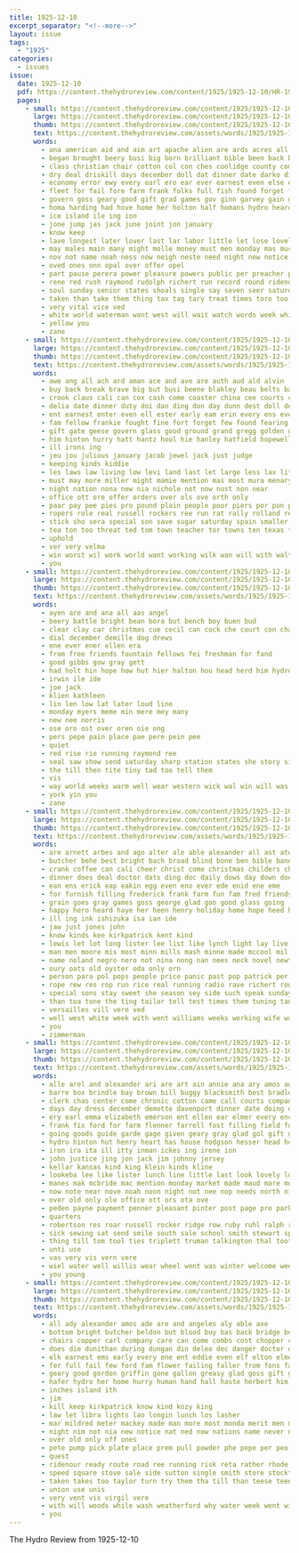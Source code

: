 ```yaml
---
title: 1925-12-10
excerpt_separator: "<!--more-->"
layout: issue
tags:
  - "1925"
categories:
  - issues
issue:
  date: 1925-12-10
  pdf: https://content.thehydroreview.com/content/1925/1925-12-10/HR-1925-12-10.pdf
  pages:
    - small: https://content.thehydroreview.com/content/1925/1925-12-10/small/HR-1925-12-10-01.jpg
      large: https://content.thehydroreview.com/content/1925/1925-12-10/large/HR-1925-12-10-01.jpg
      thumb: https://content.thehydroreview.com/content/1925/1925-12-10/thumbnails/HR-1925-12-10-01.jpg
      text: https://content.thehydroreview.com/assets/words/1925/1925-12-10/HR-1925-12-10-01.txt
      words:
        - ana american aid and aim art apache alien are ards acres all amer acre aman ali arber ast
        - began brought beery busi big born brilliant bible been back better bill bess board boys block boat barber bread bros bale bales bridgeport breath binger banner burket basket bring best ball both bills break bear box bors boy buy
        - class christian chair cotton col con ches coolidge county come clay cost christa carnegie corner congress can christmas caddo churches cumberland claus council call christ city college carl church
        - dry deal driskill days december doll dat dinner date darko die dows dave day doubt dee during
        - economy error ewy every earl ero ear ever earnest even else ery emma ent
        - fleet for fail fore farm frank folks full fish found forget fugate figures ford fresh forty friends first friday former from firm
        - govern goss geary good gift grad games gov ginn garvey gain gave given grays gover goad
        - homa harding had hove home her holton half homans hydro heard him held hall herd handsome holt house has high holding hazel hold
        - ice island ile ing ion
        - jone jump jas jack june joint jon january
        - know keep
        - lave longest later lover last lar labor little let lose lovely lores lois lease land large lint low long life lords living like line law
        - may males main many might molle money must men monday mas much made mackey most man march mary mon mattar more
        - nov not name noah ness now neigh neste need night new notice neighbors nation news
        - oved ones onn opal over offer opel
        - part pause perera power pleasure powers public per preacher past pepe pink pot pray pas pounds peden president pastor penner pic purchase powder pan place prior point people profit
        - rene red rush raymond rudolph richert run record round ridenour rates read road rades robin rot roles rock regular
        - soul sunday senior states shoals single say seven seer saturday special sins sare state sermon simple ser street spoor shall shape school sermons seats son santa story set such selling see shows sie service said second sale small shawnee settle six sin sell season sine stake show station
        - taken than take them thing tax tag tary treat times toro too till town team ture throne thi the
        - very vital vice ved
        - white world waterman want west will wait watch words week while workman was welfare well weather williams with wilson way work ways
        - yellow you
        - zane
    - small: https://content.thehydroreview.com/content/1925/1925-12-10/small/HR-1925-12-10-02.jpg
      large: https://content.thehydroreview.com/content/1925/1925-12-10/large/HR-1925-12-10-02.jpg
      thumb: https://content.thehydroreview.com/content/1925/1925-12-10/thumbnails/HR-1925-12-10-02.jpg
      text: https://content.thehydroreview.com/assets/words/1925/1925-12-10/HR-1925-12-10-02.txt
      words:
        - awe ang all ach ard aman ace and ave are auth aud ald alvin
        - buy back break brave big but busi beene blakley beau belts baby been bea boot bill blood bulk bert ber brin bob
        - crook claus cali can cox cash come coaster china cee courts candies christmas call condi cedar cor con citizen change chris city candy
        - delia date dinner duty doi dan ding don day dunn dest doll december dees
        - ent earnest enter even ell ester early eam erin every ens eve ener epperly eppes epper earl egg
        - fam fellow frankie fought fine fort forget few found fearing for foyer fallen from fallow free felton fore fill fala feast
        - gift gate geese govern glass good ground grand gregg golden given
        - him hinton hurry hatt hantz hool hie hanley hatfield hopewell hem hay has honor home holiday hardware hes hild her hand hom hor hubert high hydro
        - ill irons ing
        - jeu jou julious january jacob jewel jack just judge
        - keeping kinds kiddie
        - les laws law living low levi land last let large less lax little ling lake line lee
        - must may more miller might mamie mention mas most mura menary monday men man many marr miss morning made minas mets mighty mckee model maro
        - night nation nona new nia nichole not now nost non near
        - office ott ore offer orders over ols ove orth only
        - paar pay pee pies pro pound plain people poor piers por pun pat part pla per pere price parece
        - ropers role real russell rockers ree run rat rally rolland reno rae ralph
        - stick sho sera special son save sugar saturday spain smaller shar still sister school sunday sina strong state states stock scott store sare show stockton size south sell sailing severy see simpson service set swartzendruber say sei santa
        - tea ton too threat ted tom town teacher tor towns ten texas then tees the teese tse trull teh tan than them
        - uphold
        - ver very velma
        - win worst wil work world want working wilk wan will with walter word white was war wry ware wilson worthy west
        - you
    - small: https://content.thehydroreview.com/content/1925/1925-12-10/small/HR-1925-12-10-03.jpg
      large: https://content.thehydroreview.com/content/1925/1925-12-10/large/HR-1925-12-10-03.jpg
      thumb: https://content.thehydroreview.com/content/1925/1925-12-10/thumbnails/HR-1925-12-10-03.jpg
      text: https://content.thehydroreview.com/assets/words/1925/1925-12-10/HR-1925-12-10-03.txt
      words:
        - ayen are and ana all aas angel
        - beery battle bright bean bora but bench boy buen bud
        - clear clay car christmas cue cecil can cock che court con chante
        - dial december demille dog drews
        - ene ever ener ellen era
        - from free friends fountain fellows fei freshman for fand
        - good gibbs gow gray gett
        - had holt hin hope how hut hier halton hou head herd him hydro
        - irwin ile ide
        - joe jack
        - klien kathleen
        - lin len low lat later loud line
        - monday myers meme min mere mey many
        - new nee norris
        - ose oro ost over oren oie ong
        - pers pepe pain place pae pere pein pee
        - quiet
        - red rise rie running raymond ree
        - seal saw show send saturday sharp station states she story simple service see salt ser
        - the till then tite tiny tad too tell them
        - vis
        - way world weeks warm well wear western wick wal win will was wire wife word wide wahl wallace why wilson with want
        - york yin you
        - zane
    - small: https://content.thehydroreview.com/content/1925/1925-12-10/small/HR-1925-12-10-04.jpg
      large: https://content.thehydroreview.com/content/1925/1925-12-10/large/HR-1925-12-10-04.jpg
      thumb: https://content.thehydroreview.com/content/1925/1925-12-10/thumbnails/HR-1925-12-10-04.jpg
      text: https://content.thehydroreview.com/assets/words/1925/1925-12-10/HR-1925-12-10-04.txt
      words:
        - are arnett arbes and ago alter ale able alexander all ast atwater ane aid ang ake ark
        - butcher behe best bright bach broad blind bone ben bible bane business back been but brilliant bout burst brings bridle buy bran barber
        - crank coffee can cali cheer christ come christmas childers chris coy clea call con colon cost candy corn
        - dinner does deal doctor dats ding doc daily dows day down doe dress done
        - ean ens erick eap eakin egg even eno ever ede enid ene eme
        - for furnish filling frederick frank farm fun fam fred friends fremont felton flood fruit feast few former first friday face fillmore fan fell favorite
        - grain goes gray games goss george glad goo good glass going
        - happy hero heard haye her heen henry holiday home hope heed how house holes head him hada hafer herbert hon hight hol haul holi has herndon hydro hard husk hand hartman
        - ill ing ink ishizuka isa ian ide
        - jaw just jones john
        - know kinds kee kirkpatrick kent kind
        - lewis let lot long lister lee list like lynch light lay live lookeba longest life lus lesson left last
        - man men moore mis most minn mills mash minne made mccool mil mans merry mon more magnolia much meal must miss miller mir mackey menary mos mcalester matter
        - name noland negro nero not nina nong nan nees neck novel newton nor new nick never
        - oury oats old oyster oda only orn
        - person para pol pops people price panic past pop patrick per pent partner paper payne pair prox pack pruitt place
        - rope rew res rop run rice real running radio rave richert row ridges roar race roy ris read rate rais raetz ras
        - special sons stay sweet she season sey side such speak sunday shells simple seems seen silence sheldon six sol street smile still salad schan stap sand station smiling self shadow shove say sake see sonday son single spore
        - than toa tone the ting tailor tell test times them tuning tank tuck then thacker tera tor tucker tooth tobacco tune tok tec thing tille
        - versailles vill vere ved
        - well west white week with went williams weeks working wife was wash warde willeford wilson while words wyatt wee waters won ways world will wonder wind
        - you
        - zimmerman
    - small: https://content.thehydroreview.com/content/1925/1925-12-10/small/HR-1925-12-10-05.jpg
      large: https://content.thehydroreview.com/content/1925/1925-12-10/large/HR-1925-12-10-05.jpg
      thumb: https://content.thehydroreview.com/content/1925/1925-12-10/thumbnails/HR-1925-12-10-05.jpg
      text: https://content.thehydroreview.com/assets/words/1925/1925-12-10/HR-1925-12-10-05.txt
      words:
        - alle arel and alexander ari are art ain annie ana ary amos agent able aro aid all
        - barre box brindle bay brown bill buggy blacksmith best bradley been bright bartgis brother business bank buyers bob baby buy bry better bring bankers bone bis braly but
        - clerk chas center come chronic cotton came call courts company car care cream clock colony crane clyde cedar cope christmas cris city colt class couch cash calle cutter corn cost credit carpenter cecil chair
        - days day dress december demotte davenport dinner date doing dowd dag dunaway deal down daughter
        - ery earl emma elizabeth emerson ent ellen ear elmer every ence eres exendine eng early east elk
        - frank fix ford for farm flenner farrell fost filling field foot first fresh fry fine friday fais fill fay face from
        - going goods guide garde gage given geary gray glad gol gift glen good gun
        - hydro hinton hut henry heart has house hodgson hesser head homa heard hume had hen harness harold hine harrison hurt hammer herndon hugh herbert hearing home held hatfield him how her husband horse
        - iron ira ita ill itty inman ickes ing irene ion
        - john justice jing jon jack jim johnny jersey
        - kellar kansas kind king klein kinds kline
        - lookeba lee like lister lunch line little last look lovely low lace lasley law lynch let large lading
        - manes mak mcbride mac mention monday market made maud mare morning mince mile man miles meal many
        - now note near nove noah noon night not nee nop needs north nice new newcomb
        - over old only ole office ott ors ota ove
        - peden payne payment penner pleasant pinter post page pro parker planter place pack past pax pies pie pike pay pete pring part public pry
        - quarters
        - robertson res roar russell rocker ridge row ruby ruhl ralph ree radio route rem rolls ready run rollin rhode reber red reece rhodes rake riding ryle roy rust radice reynolds
        - sick sewing sat send smile south sale school smith stewart spring singer saw saturday springs store sorrel stalk service shape sunday sis stock stove smooth sales sodders state star soon supper sot station sell single steel simmons son set she season small see simmon short scott
        - thing till tom tool ties triplett truman talkington thal tooth tor table tear them trad too texas tse the town ton ted
        - unti use
        - vas very vis vern vere
        - wiel water well willis wear wheel went was winter welcome week work write west wagor walter williams wit will willi want wayne with wagon wife weeks worth
        - you young
    - small: https://content.thehydroreview.com/content/1925/1925-12-10/small/HR-1925-12-10-06.jpg
      large: https://content.thehydroreview.com/content/1925/1925-12-10/large/HR-1925-12-10-06.jpg
      thumb: https://content.thehydroreview.com/content/1925/1925-12-10/thumbnails/HR-1925-12-10-06.jpg
      text: https://content.thehydroreview.com/assets/words/1925/1925-12-10/HR-1925-12-10-06.txt
      words:
        - all ady alexander amos ade are and angeles aly able axe
        - bottom bright butcher beldon but blood buy bas back bridge best baby bert box block bring both
        - chairs copper carl company care can come combs cost chopper came cast call cases chair city car creek culvert collins cos cay choice con christ canyon cail
        - does die dunithan during dungan din deleo dec danger doctor daughter days deli due dry dresser dave day driver dainty
        - elk earnest ems early every ene ent eddie even elf elton elmer ear
        - fer full fail few ford fam flower failing faller from fons face foote for fost farms far fallen friend
        - geary good gordon griffin gone gallon greasy glad goss gift guest
        - hafer hydro her home hurry human hand hall haste herbert him has harvey hie hubert half homa had halls
        - inches island ith
        - jim
        - kill keep kirkpatrick know kind kozy king
        - law let libra lights lao longin lunch los lasher
        - mar mildred meter mackey made man more most monda merit men miller must mas mail mayas mexico meta miss meres
        - night nim not nia new notice nat ned now nations name never nel
        - over old only off ones
        - pete pump pick plate place prem pull powder phe pepe per peo part piano pail people pure pene prairie plumb pillow
        - quest
        - ridenour ready route road ree running risk reta rather rhode reasons records rot red rupert roost ray rush russell real
        - speed square stove sale side sutton single smith store stockton sincere such stead she show see service sell standard swell self shoe son steady said send sone sunday saturday sun state slow seven
        - taken takes too taylor turn try them tha till than teese teen table the thurs then tuning thi
        - union use unis
        - very vent vis virgil vere
        - with will woods while wash weatherford why water week went winter warp whit washer work ways weather west world was way white worl wells
        - you
---
```


The Hydro Review from 1925-12-10

<!--more-->

